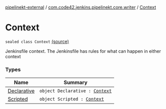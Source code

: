 [pipelinekt-external](../../index.md) / [com.code42.jenkins.pipelinekt.core.writer](../index.md) / [Context](./index.md)

# Context

`sealed class Context` [(source)](https://github.com/code42/pipelinekt/tree/master/core/src/main/kotlin/com/code42/jenkins/pipelinekt/core/writer/GroovyWriter.kt#L17)

Jenkinsfile context.  The Jenkinsfile has rules for what can happen in either context

### Types

| Name | Summary |
|---|---|
| [Declarative](-declarative.md) | `object Declarative : `[`Context`](./index.md) |
| [Scripted](-scripted.md) | `object Scripted : `[`Context`](./index.md) |
